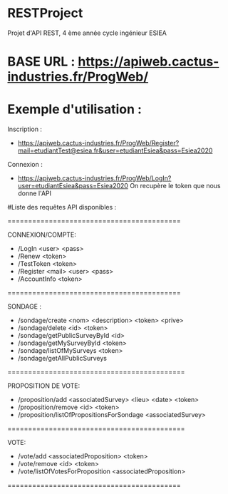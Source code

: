 # RESTProject
Projet d'API REST, 4 ème année  cycle ingénieur ESIEA

# BASE URL : https://apiweb.cactus-industries.fr/ProgWeb/

# Exemple d'utilisation : 
Inscription :
- https://apiweb.cactus-industries.fr/ProgWeb/Register?mail=etudiantTest@esiea.fr&user=etudiantEsiea&pass=Esiea2020

Connexion :
- https://apiweb.cactus-industries.fr/ProgWeb/LogIn?user=etudiantEsiea&pass=Esiea2020
On recupère le token que nous donne l'API



#Liste des requêtes API disponibles : 

==========================================

CONNEXION/COMPTE:

 - /LogIn \<user\> \<pass\>
 - /Renew \<token\>
 - /TestToken \<token\>
 - /Register \<mail\> \<user\> \<pass\>
 - /AccountInfo \<token\>
 
==========================================

SONDAGE :

 - /sondage/create \<nom\> \<description\> \<token\> \<prive\>
 - /sondage/delete \<id\> \<token\>
 - /sondage/getPublicSurveyById \<id\>
 - /sondage/getMySurveyById <id> \<token\>
 - /sondage/listOfMySurveys \<token\>
 - /sondage/getAllPublicSurveys
 
===========================================

PROPOSITION DE VOTE:

 - /proposition/add \<associatedSurvey\> \<lieu\> \<date\> \<token\>
 - /proposition/remove \<id\> \<token\>
 - /proposition/listOfPropositionsForSondage \<associatedSurvey\>
 
===========================================

VOTE:
 - /vote/add \<associatedProposition\> \<token\>
 - /vote/remove \<id\> \<token\>
 - /vote/listOfVotesForProposition \<associatedProposition\>
 
==========================================
